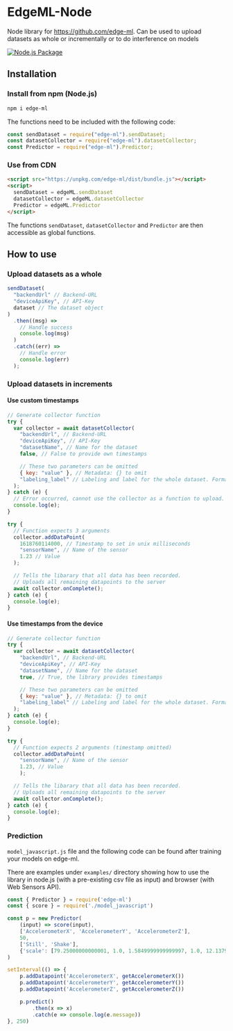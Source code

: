 # EdgeML-Node

Node library for <https://github.com/edge-ml>. Can be used to upload datasets as whole or incrementally or to do interference on models

[![Node.js Package](https://github.com/edge-ml/node/actions/workflows/npm-publish.yml/badge.svg)](https://github.com/edge-ml/node/actions/workflows/npm-publish.yml)

## Installation

### Install from npm (Node.js)

```bash
npm i edge-ml
```

The functions need to be included with the following code:

```js
const sendDataset = require("edge-ml").sendDataset;
const datasetCollector = require("edge-ml").datasetCollector;
const Predictor = require("edge-ml").Predictor;
```

### Use from CDN

```html
<script src="https://unpkg.com/edge-ml/dist/bundle.js"></script>
<script>
  sendDataset = edgeML.sendDataset
  datasetCollector = edgeML.datasetCollector
  Predictor = edgeML.Predictor
</script>
```

The functions `sendDataset`, `datasetCollector` and `Predictor` are then accessible as global functions.

## How to use

### Upload datasets as a whole

```js
sendDataset(
  "backendUrl" // Backend-URL
  "deviceApiKey", // API-Key
  dataset // The dataset object
)
  .then((msg) =>
    // Handle success
    console.log(msg)
  )
  .catch((err) =>
    // Handle error
    console.log(err)
  );
```

### Upload datasets in increments

#### Use custom timestamps

```js
// Generate collector function
try {
  var collector = await datasetCollector(
    "backendUrl", // Backend-URL
    "deviceApiKey", // API-Key
    "datasetName", // Name for the dataset
    false, // False to provide own timestamps

    // These two parameters can be omitted
    { key: "value" }, // Metadata: {} to omit
    "labeling_label" // Labeling and label for the whole dataset. Format: {labeling}_{label}
  );
} catch (e) {
  // Error occurred, cannot use the collector as a function to upload.
  console.log(e);
}

try {
  // Function expects 3 arguments
  collector.addDataPoint(
    1618760114000, // Timestamp to set in unix milliseconds
    "sensorName", // Name of the sensor
    1.23 // Value
  );

  // Tells the libarary that all data has been recorded.
  // Uploads all remaining datapoints to the server
  await collector.onComplete();
} catch (e) {
  console.log(e);
}
```

#### Use timestamps from the device

```js
// Generate collector function
try {
  var collector = await datasetCollector(
    "backendUrl", // Backend-URL
    "deviceApiKey", // API-Key
    "datasetName", // Name for the dataset
    true, // True, the library provides timestamps

    // These two parameters can be omitted
    { key: "value" }, // Metadata: {} to omit
    "labeling_label" // Labeling and label for the whole dataset. Format: {labeling}_{label}
  );
} catch (e) {
  console.log(e);
}

try {
  // Function expects 2 arguments (timestamp omitted)
  collector.addDataPoint(
    "sensorName", // Name of the sensor
    1.23, // Value 
    );

  // Tells the libarary that all data has been recorded.
  // Uploads all remaining datapoints to the server
  await collector.onComplete();
} catch (e) {
  console.log(e);
}
```

### Prediction

`model_javascript.js` file and the following code can be found after training your models on edge-ml.

There are examples under `examples/` directory showing how to use the library in node.js (with a pre-existing csv file as input) and browser (with Web Sensors API).

```js
const { Predictor } = require('edge-ml')
const { score } = require('./model_javascript')

const p = new Predictor(
    (input) => score(input),
    ['AccelerometerX', 'AccelerometerY', 'AccelerometerZ'],
    50,
    ['Still', 'Shake'],
    {'scale': [79.25000000000001, 1.0, 1.5849999999999997, 1.0, 12.137992715350133, 233.5518440000001, 12.062295477964101, 23.600000000000005, 22.750000000000004, 34.60000000000001, 28.200000000000006, 1.0, 0.5640000000000001, 1.0, 4.851983387175274, 38.78205, 4.859832967726578, 11.0, 12.100000000000001, 12.200000000000003, 70.30000000000001, 0.025000000000000355, 1.4059999999999988, 1.0, 3.715476614703034, 23.929080000000006, 2.565530194566513, 13.850000000000001, 13.850000000000001, 10.100000000000001], 'center': [116.30000000000001, 0.0, 2.326, 50.0, 15.40061349427353, 237.17889599999998, 15.550241155686301, 32.9, 34.5, -34.5, 5.299999999999983, 0.0, 0.10599999999999966, 50.0, 4.708919621314427, 22.173924000000007, 4.756910762248962, 14.200000000000001, 14.200000000000001, -9.700000000000001, 548.0, 9.8, 10.96, 50.0, 3.5930132201259712, 12.909744, 11.87272504524551, 21.3, 21.3, 3.8000000000000003], 'name': 'RobustScaler'}
)

setInterval(() => {
    p.addDatapoint('AccelerometerX', getAccelerometerX())
    p.addDatapoint('AccelerometerY', getAccelerometerY())
    p.addDatapoint('AccelerometerZ', getAccelerometerZ())

    p.predict()
        .then(x => x)
        .catch(e => console.log(e.message))
}, 250)
```